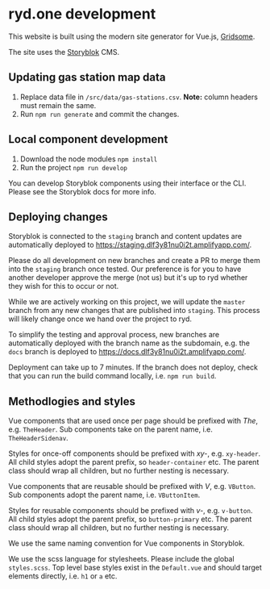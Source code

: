 # ryd.one development

This website is built using the modern site generator for Vue.js, [Gridsome](https://gridsome.org/).

The site uses the [Storyblok](https://www.storyblok.com/) CMS.

## Updating gas station map data

1. Replace data file in `/src/data/gas-stations.csv`. **Note:** column headers must remain the same.
2. Run `npm run generate` and commit the changes.

## Local component development

1. Download the node modules
   `npm install`
2. Run the project
   `npm run develop`

You can develop Storyblok components using their interface or the CLI. Please see the Storyblok docs for more info.

## Deploying changes

Storyblok is connected to the `staging` branch and content updates are automatically deployed to https://staging.dlf3y81nu0i2t.amplifyapp.com/.

Please do all development on new branches and create a PR to merge them into the `staging` branch once tested. Our preference is for you to have another developer approve the merge (not us) but it's up to ryd whether they wish for this to occur or not.

While we are actively working on this project, we will update the `master` branch from any new changes that are published into `staging`. This process will likely change once we hand over the project to ryd.

To simplify the testing and approval process, new branches are automatically deployed with the branch name as the subdomain, e.g. the `docs` branch is deployed to https://docs.dlf3y81nu0i2t.amplifyapp.com/.

Deployment can take up to 7 minutes. If the branch does not deploy, check that you can run the build command locally, i.e. `npm run build`.

## Methodlogies and styles

Vue components that are used once per page should be prefixed with _The_, e.g. `TheHeader`. Sub components take on the parent name, i.e. `TheHeaderSidenav`.

Styles for once-off components should be prefixed with _xy-_, e.g. `xy-header`. All child styles adopt the parent prefix, so `header-container` etc. The parent class should wrap all children, but no further nesting is necessary.

Vue components that are reusable should be prefixed with _V_, e.g. `VButton`. Sub components adopt the parent name, i.e. `VButtonItem`.

Styles for reusable components should be prefixed with _v-_, e.g. `v-button`. All child styles adopt the parent prefix, so `button-primary` etc. The parent class should wrap all children, but no further nesting is necessary.

We use the same naming convention for Vue components in Storyblok.

We use the scss language for stylesheets. Please include the global `styles.scss`. Top level base styles exist in the `Default.vue` and should target elements directly, i.e. `h1` or `a` etc.
